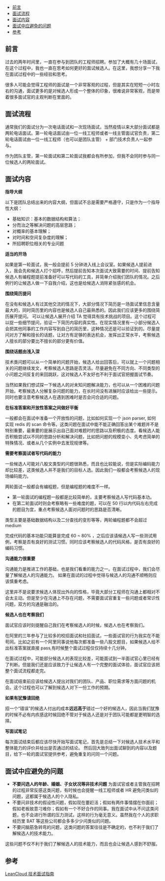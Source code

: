 

- [前言](#前言)
- [面试流程](#面试流程)
- [面试内容](#面试内容)
- [面试中应避免的问题](#面试中应避免的问题)
- [参考](#参考)


## 前言

过去的两年时间里，一直在参与到团队的工程师招聘。参加了大概有几十场面试，在这个过程中，我也一直在思考如何更好的面试候选人。在这里，我想分享一下我在面试过程中的一些经验和思考。 

很多人可能会觉得工程师的面试是一个非常客观的过程，但是其实在短短一小时左右的沟通，面试更多的是对候选人形成一个整体的印象，很难说非常客观，而是带着很多面试官的主观判断在里面的。


## 面试流程

通常我们的面试分为一次电话面试和一次现场面试，当然疫情以来大部分面试都是两轮电话面试。第一轮电话面试由一位一线工程师或者一线主管面试官负责，第二轮电话面试由一位一线工程师（也可以是团队主管） + 部门技术负责人一起参与。

作为团队主管，第一轮面试和第二轮面试我都会有所参加，但我不会同时参与同一位候选人的两轮面试。


## 面试内容

**指导大纲**

以下是团队总结出来的内容大纲，但面试不总是需要严格遵守，只是作为一个指导性大纲：

- 基础知识：基本的数据结构和算法；
- 分而治之等解决问题的高层思路；
- 对概率的基本理解；
- 对时间和空间复杂度的理解；
- 所招聘职位相关的专业问题



**适当的开场**

如果是第一轮面试，我一般会提前 5 分钟进入线上会议室。如果候选人提前进入，我会先和候选人打个招呼，然后提前告知本次面试大致需要的时间、提前告知候选人有编程题提前准备好可以写代码的工具，并简单介绍我们团队的情况。之后例行的让候选人做一下自我介绍，这也是给候选人消除紧张感的机会。


**围绕简历提问**

在没有和候选人有过其他交流的情况下，大部分情况下简历是一场面试里信息含量最大的，同时简历里的内容也是候选人自己最熟悉的。因此我们应该更多的围绕简历展开提问。
可以让候选人展开介绍 TA 觉得具有技术挑战的项目。这个过程可以捉一些细节提问，验证一下简历内容的真实性。在现实情况里有一小部分候选人会把其他同事的工作内容写到自己的简历里，这种情况还是可以验证到的。尽量提问对方了解和擅长的话题，让对方有足够的表达机会，发挥出正常水平，考察候选人擅长的部分要比不擅长的部分更有价值。


**围绕话题由浅入深**

技术类问题可以从一个简单的问题开始，候选人给出回答后，可以就上一个问题相关的问题继续发文，考察候选人思路是否灵活。尽量避免在不同方向、不同类型的小问题之间反复的来回跳跃，这对候选人不友好也不利于面试官把握面试节奏。

当然如果我们想试探一下候选人的对未知问题解决能力，也可以从一个困难的问题开始，考察候选人分解复杂问题的能力，在长时间没有进展时应该给出一些提示。同时也要注意考察候选人在遇到困难时是否会问合适的问题。

**在标准答案和开放性答案之间做好平衡**

一般都会在面试中准备一个开放性的问题，比如如何实现一个 json parser, 如何实现 redis 的 scan 命令等。这类问题在面试中能不能正确回答出某个难题并不是特别重要，最重要的是展示出自己面对难题时的思路以及积极的态度。看候选人能否积极尝试以不同的思路分析和解决问题，比如把问题的规模变小、先考虑简单的特殊情况、或者从几个实例中去发现规律等。


**需要考察面试者写代码的能力**

一些候选人可能对八股文类型的问题很熟悉，而且也比较能说，但是实际编码能力却比较差，这类候选人并不是我们的目标人选。因此我们一般都会考察候选人的现场编码能力。

两轮面试一般都会有编程题，但是编程题的难度不一样。
- 第一轮面试的编程题一般都是比较简单的，主要考察候选人写代码基本功。 
- 在第二轮面试时则会考察略有一些难度的题，可以在 50 行以内代码左右完成的题目为宜，重点考察候选人面对问题时的思路是否清晰。

类型主要是基础数据结构以及二分查找的变形等等，两轮编程题都不会超过 medium 

完成代码的基本功能只能算是完成 60 ~ 80% ，之后应该请候选人写一些测试用例，考察是否有良好的测试习惯。同时应该考察候选人的代码风格，是否有良好的编码习惯。


**沟通能力很重要**

沟通能力是推进工作的基础，也是我们看重的能力之一。在面试过程中，我们会尽量了解候选人的沟通能力。 如果在面试的过程中觉得与候选人的沟通不顺畅则应该慎重考虑。

这里并不是说要求候选人体现出外向的性格，毕竟大部分工程师在沟通上都相对不会太主动。但是至少在沟通上不存在问题，不需要面试官重复一些问题或者常识性问题，双方的沟通是融洽的。



**候选人也在考察我们**

面试官应该时刻提醒自己我们在考察候选人的时候，候选人也在考察我们。

在阿里的三年参与了比较多的校招面试和社招面试，一些面试官的行为我实在不能苟同。比如之前有一个阿里同事说他每次都准备一些八股文题目，如果候选人给不出标准答案就直接 pass,有时候整个面试过程仅仅持续十几分钟。

在面试过程中，可能部分候选人的表现比较差，可能面试到一半面试官心里已经有了判断。但是我们还是应该致力于让候选人有一个完整的面试体验，面试官应该把整个面试流程都走完。

在面试结束前应该给候选人提出对我们的团队、产品、职位需求等方面问题的机会。这个过程也可以了解到候选人对下一份工作的预期。


**如果有犹豫请回绝**

招一个“错误”的候选人付出的成本**远远高于**错过一个好的候选人，因此当我们犹豫的时候不必有内疚感这时候回绝不管对于候选人还是对于团队可能都是更明智的选择。


**写面试笔记**

每次面试结束后都应该尽快开始写面试笔记，首先是总结一下对候选人技术水平和整体能力的评价并给出是否通过的结论。 然后回大致列出面试聊到的内容以及题目，给下一轮的面试官提供参考，避免重复的问同一个问题。



## 面试中应避免的问题

- **不要问选人的年龄、婚姻、子女状况等非技术问题** 为面试官或者主管我在招聘的过程非常反感这类问题，有时候也会提醒一线工程师或者 HR 避免问类似的问题，这都属于候选人的个人隐私。
- 不要问非技术的假设性问题，假如现在要赶活；假如有两件事情摆在你面前；假如老板故意刁难你；假如有一个不好合作的同事。我在面试中从不问这类问题，也不会进行所谓的压力测试，这样的行为毫无意义。虽然我在个人的求职经历里 BAT 等这些公司都会多多少少问类似的问题。
- 不要问脑筋急转弯的问题，这类问题的答案往往是不确定的，也不利于我们了解候选人的技术能力。

这些问题不仅不利于我们了解候选人的技术能力，而且也会让候选人感到不舒服。


## 参考

[LeanCloud 技术面试指南](https://open.leancloud.cn/tech-interview-guide/)
